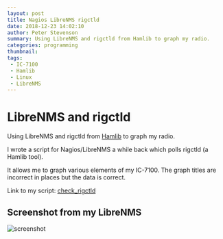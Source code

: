```yaml
---
layout: post
title: Nagios LibreNMS rigctld
date: 2018-12-23 14:02:10
author: Peter Stevenson
summary: Using LibreNMS and rigctld from Hamlib to graph my radio.
categories: programming
thumbnail:
tags:
 - IC-7100
 - Hamlib
 - Linux
 - LibreNMS
---
```


# LibreNMS and rigctld

Using LibreNMS and rigctld from [Hamlib](https://github.com/Hamlib/Hamlib) to graph my radio.

I wrote a script for Nagios/LibreNMS a while back which polls rigctld (a Hamlib tool).

It allows me to graph various elements of my IC-7100. The graph titles are incorrect in places but the data is correct.

Link to my script: [check_rigctld](https://bitbucket.org/2E0PGS/nagios-plugins/src/master/check_rigctld)

## Screenshot from my LibreNMS

![screenshot](/blog/assets/2018-12-23/nagios-librenms-rigctld-screenshot.png)

